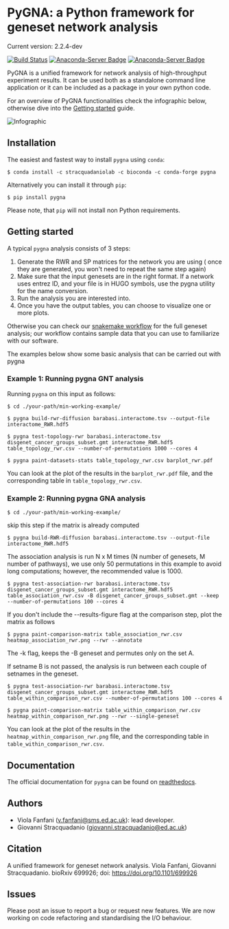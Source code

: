 # PyGNA: a Python framework for geneset network analysis

Current version: 2.2.4-dev

[![Build Status](http://drone.stracquadaniolab.org/api/badges/stracquadaniolab/pygna/status.svg)](http://drone.stracquadaniolab.org/stracquadaniolab/pygna)
[![Anaconda-Server Badge](https://anaconda.org/stracquadaniolab/pygna/badges/platforms.svg)](https://anaconda.org/stracquadaniolab/pygna)
[![Anaconda-Server Badge](https://anaconda.org/stracquadaniolab/pygna/badges/version.svg)](https://anaconda.org/stracquadaniolab/pygna)

PyGNA is a unified framework for network analysis of high-throughput experiment results. It can be used both as a standalone command line application or it can be included as a package in your own python code.

For an overview of PyGNA functionalities check the infographic below, otherwise dive into the [Getting started](#getting-started) guide.

![Infographic](docs/pygna_infographic-01.png)

## Installation

The easiest and fastest way to install `pygna` using `conda`:

    $ conda install -c stracquadaniolab -c bioconda -c conda-forge pygna

Alternatively you can install it through `pip`:

    $ pip install pygna

Please note, that `pip` will not install non Python requirements.

## Getting started

A typical `pygna` analysis consists of 3 steps:

1. Generate the RWR and SP matrices for the network you are using ( once they are generated, you won't need to repeat the same step again)
2. Make sure that the input genesets are in the right format. If a network uses entrez ID, and your file is in HUGO symbols, use the pygna utility for the name conversion.
3. Run the analysis you are interested into.
4. Once you have the output tables, you can choose to visualize one or more plots.

Otherwise you can check our [snakemake workflow](https://github.com/stracquadaniolab/workflow-pygna) for the full geneset analysis;
our workflow contains sample data that you can use to familiarize with our software.


The examples below show some basic analysis that can be carried out with pygna

### Example 1: Running pygna GNT analysis

Running `pygna` on this input as follows:

    $ cd ./your-path/min-working-example/

    $ pygna build-rwr-diffusion barabasi.interactome.tsv --output-file interactome_RWR.hdf5

    $ pygna test-topology-rwr barabasi.interactome.tsv disgenet_cancer_groups_subset.gmt interactome_RWR.hdf5 table_topology_rwr.csv --number-of-permutations 1000 --cores 4

    $ pygna paint-datasets-stats table_topology_rwr.csv barplot_rwr.pdf

You can look at the plot of the results in the `barplot_rwr.pdf` file, and the corresponding table in  `table_topology_rwr.csv`.

### Example 2: Running pygna GNA analysis

    $ cd ./your-path/min-working-example/

skip this step if the matrix is already computed

    $ pygna build-RWR-diffusion barabasi.interactome.tsv --output-file interactome_RWR.hdf5

The association analysis is run N x M times (N number of genesets, M number of pathways), we use only 50 permutations in this example to avoid long computations; however, the recommended value is 1000.

    $ pygna test-association-rwr barabasi.interactome.tsv disgenet_cancer_groups_subset.gmt interactome_RWR.hdf5 table_association_rwr.csv -B disgenet_cancer_groups_subset.gmt --keep --number-of-permutations 100 --cores 4

If you don't include the --results-figure flag at the comparison step, plot the matrix as follows

    $ pygna paint-comparison-matrix table_association_rwr.csv heatmap_association_rwr.png --rwr --annotate

The -k flag, keeps the -B geneset and permutes only on the set A.

If setname B is not passed, the analysis is run between each couple of setnames in the geneset.

    $ pygna test-association-rwr barabasi.interactome.tsv disgenet_cancer_groups_subset.gmt interactome_RWR.hdf5 table_within_comparison_rwr.csv --number-of-permutations 100 --cores 4

    $ pygna paint-comparison-matrix table_within_comparison_rwr.csv heatmap_within_comparison_rwr.png --rwr --single-geneset

You can look at the plot of the results in the `heatmap_within_comparison_rwr.png` file, and the corresponding table in  `table_within_comparison_rwr.csv`.


## Documentation

The official documentation for `pygna` can be found on [readthedocs](https://pygna.readthedocs.io/).

## Authors

- Viola Fanfani (v.fanfani@sms.ed.ac.uk): lead developer.
- Giovanni Stracquadanio (giovanni.stracquadanio@ed.ac.uk)

## Citation

A unified framework for geneset network analysis. Viola Fanfani, Giovanni Stracquadanio. bioRxiv 699926; doi: https://doi.org/10.1101/699926

## Issues

Please post an issue to report a bug or request new features.
We are now working on code refactoring and standardising the I/O behaviour. 
